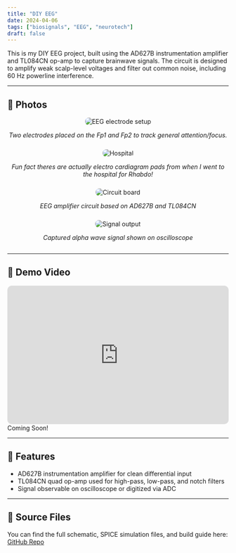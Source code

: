 ```yaml
---
title: "DIY EEG"
date: 2024-04-06
tags: ["biosignals", "EEG", "neurotech"]
draft: false
---
```


This is my DIY EEG project, built using the AD627B instrumentation amplifier and TL084CN op-amp to capture brainwave signals. The circuit is designed to amplify weak scalp-level voltages and filter out common noise, including 60 Hz powerline interference.

---

## 📸 Photos

<div style="display: flex; flex-wrap: wrap; gap: 10px; justify-content: center;">

<div style="flex: 1; min-width: 250px; text-align: center;">
  <img src="/images/forehead.jpg" alt="EEG electrode setup" style="max-width: 100%; border-radius: 8px;">
  <p><em>Two electrodes placed on the Fp1 and Fp2 to track general attention/focus.</em></p>
</div>

<div style="flex: 1; min-width: 250px; text-align: center;">
  <img src="/images/hospital.jpg" alt="Hospital" style="max-width: 100%; border-radius: 8px;">
  <p><em>Fun fact theres are actually electro cardiagram pads from when I went to the hospital for Rhabdo!</em></p>
</div>

<div style="flex: 1; min-width: 250px; text-align: center;">
  <img src="/images/eeg.png" alt="Circuit board" style="max-width: 100%; border-radius: 8px;">
  <p><em>EEG amplifier circuit based on AD627B and TL084CN</em></p>
</div>

<div style="flex: 1; min-width: 250px; text-align: center;">
  <img src="/images/eeg3.jpg" alt="Signal output" style="max-width: 100%; border-radius: 8px;">
  <p><em>Captured alpha wave signal shown on oscilloscope</em></p>
</div>

</div>

---

## 🎥 Demo Video

<div style="text-align: center;">
  <iframe width="560" height="315" src="https://www.youtube.com/embed/YOUR_VIDEO_ID" 
  frameborder="0" allowfullscreen style="max-width: 100%; border-radius: 10px;"></iframe>
</div>
Coming Soon!

---

## 🧠 Features

- AD627B instrumentation amplifier for clean differential input
- TL084CN quad op-amp used for high-pass, low-pass, and notch filters
- Signal observable on oscilloscope or digitized via ADC

---

## 🔗 Source Files

You can find the full schematic, SPICE simulation files, and build guide here:  
[GitHub Repo](https://github.com/YourUsername/diy-eeg)
